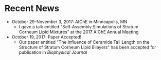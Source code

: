# Recent News
  - October 29-November 3, 2017: AIChE in Minneapolis, MN
    - I gave a talk entitled "Self-Assembly Simulations of Stratum Corneum Lipid Mixtures" at the 2017 AIChE Annual Meeting
  - October 19, 2017: Paper Accepted!
    - Our paper entitled "The Influence of Ceramide Tail Length on the Structure of Stratum Corneum Lipid Bilayers" has been accepted for publication in _Biophysical Journal_
